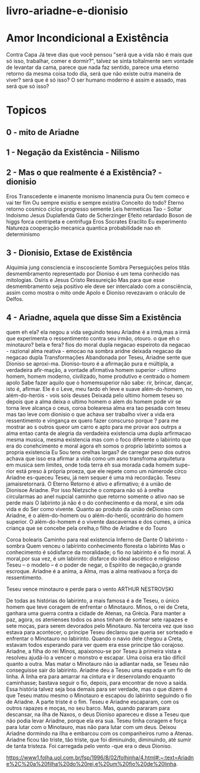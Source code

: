 # livro-ariadne-e-dionisio
# Amor Incondicional a Existência

Contra Capa
Já teve dias que você pensou "será que a vida não é mais que só isso, trabalhar, comer e dormir?", 
talvez se sinta toltalmente sem vontade de levantar da cama, parece que nada faz sentido, 
parece uma eterno retorno da mesma coisa todo dia, será que não existe outra maneira de viver?
será que é só isso? O ser humano moderno é assim e assado, mas será que  só isso?

# Topicos
## 0 - mito de Ariadne
## 1 - Negação da Existência - Nilismo
## 2 - Mas o que realmente é a Existência? - dionisio
Eros
Transcedente e imanente monismo
Imanencia pura
Ou tem comeco e vai ter fim
Ou sempre existiu e sempre existira
Conceito do todo?
Eterno retorno cosmico
ciclos
progresso
semente
Leis hermeticas
Tao - Soltar
Indoismo
Jesus
Duplafenda
Gato de Scherzinger
Efeito retardado
Boson de higgs forca centripeta e centrífuga
Eros
Socrates
Eraclito
Eu experimento
Natureza cooperação
mecanica quantica probabilidade nao eh determinismo
## 3 - Dionisio, Extase de Existência
Alquimia
jung consciencia e inscosciente
Sombra
Perseguições pelos titãs
desmembramento representado por Dioniso é um tema conhecido nas mitologias. Osíris e Jesus Cristo
Ressureição
Mas para que esse desmembramento seja positivo ele deve ser intercalado com a consciência, assim como mostra o mito onde Apolo e Dioniso revezavam o oráculo de Delfos.
## 4 - Ariadne, aquela que disse Sim a Existência
quem eh ela?
ela negou a vida seguindo teseu
Ariadne  é  a  irmã,mas a irmã que experimenta o ressentimento contra seu irmão, otouro.
o que eh o minotauro?
bela e fera?
fios do moral
dupla negacao
espeiroto da negacao - razional
alma reativa - emocao na sombra
aridne deixada
negacao da negacao
dupla Transformações
Abandonada por Teseu, Ariadne sente que Dioniso se aproxi-ma. 
Dioniso-touro é a afirmação pura e múltipla, a verdadeira afir-mação, a vontade afirmativa
homem superior - ultimo homem, homem moderno, civilizado, home produtivo e centrado o homem apolo
Sabe fazer aquilo que o homemsuperior não sabe: rir, brincar, dançar, isto é, afirmar. Ele é o Leve,
meu fardo eh leve e suave
além-do-homem, no além-do-heróis - vois sois deuses
Deixada pelo ultimo homem teseu
so depois que a alma deixa o ultimo homem o alem do homem pode vir
se torna leve alcança o ceus, coroa bolearesa alma era tao pesada com teseu mas tao leve com dionisio
o que achava ser trabalho viver a vida era ressentimento e vingança
ex quero fazer conscurso porque ? para me mostrar ao s outros
queor um carro e apto para me provar aos outrps
a alma entao canta de alegria da verdadeira existencia
uma dupla arfirmacao
mesma musica, mesma existencia mas com o foco diferente
o labirinto que era do conehcimento e moral agora eh somos o proprio labirinto
somos a propria existencia Eu Sou
tens orelhas largas? de carregar peso dos outros achava que isso era afirmar a vida como um asno
transfroma arquitetura em musica sem limites, onde toda terra eh sua morada
cada homem supe-rior está preso à própria proeza, que ele repete como um númerode circo 
Ariadne es-queceu Teseu, já nem sequer é uma má recordação. Teseu jamaisretornará. O Eterno Retorno é ativo e afirmativo; é a união de Dionisoe Ariadne. Por isso Nietzsche o compara não só à orelha circularmas ao anel nupcial
caminho que retorno somente o ativo nao se perde mais
O labirinto já não é o do conhecimento e da moral, e sim oda  vida  e  do  Ser  como  vivente.  Quanto  ao  produto  da  união  deDioniso  com  Ariadne,  é  o  além-do-homem  ou  o  além-do-herói,  ocontrário  do  homem  superior.  O  além-do-homem  é  o  vivente  dascavernas e dos cumes, a única criança que se concebe pela orelha,o filho de Ariadne e do Touro

Coroa bolearis
Caminho para real existencia
Inferno de Dante
O labirinto - sombra
Quem venceu o labirinto
conhecimento floresta o labirinto
Mas o conhecimento é sódisfarce da moralidade; o fio no labirinto é o fio moral. 
A moral,por sua vez, é um labirinto: disfarce do ideal ascético e religioso
Teseu – o modelo – é o poder de negar, o Espírito de negação,o grande escroque. 
Ariadne é a anima, a Alma, mas a alma reativaou  a  força  do  ressentimento.

Teseu vence minotauro e perde para o vento
ARTHUR NESTROVSKI

De todas as histórias do labirinto, a mais famosa é a de Teseu, o único homem que teve coragem de enfrentar o Minotauro.
Minos, o rei de Creta, ganhara uma guerra contra a cidade de Atenas, na Grécia.
Para manter a paz, agora, os atenienses todos os anos tinham de sortear sete rapazes e sete moças, para serem devorados pelo Minotauro.
Na terceira vez que isso estava para acontecer, o príncipe Teseu declarou que queria ser sorteado e enfrentar o Minotauro no labirinto.
Quando o navio dele chegou a Creta, estavam todos esperando para ver quem era esse príncipe tão corajoso.
Ariadne, a filha do rei Minos, apaixonou-se por Teseu à primeira vista e resolveu ajudá-lo a vencer o monstro e escapar.
Uma coisa era tão difícil quanto a outra. Mas matar o Minotauro não ia adiantar nada, se Teseu não conseguisse sair do labirinto.
Ariadne deu a Teseu uma espada e um fio de linha. A linha era para amarrar na cintura e ir desenrolando enquanto caminhasse; bastava seguir o fio, depois, para encontrar de novo a saída.
Essa história talvez seja boa demais para ser verdade, mas o que dizem é que Teseu matou mesmo o Minotauro e escapou do labirinto seguindo o fio de Ariadne.
A parte triste é o fim. Teseu e Ariadne escaparam, com os outros rapazes e moças, no seu barco.
Mas, quando pararam para descansar, na ilha de Naxos, o deus Dioniso apareceu e disse a Teseu que não podia levar Ariadne, porque ela era sua.
Teseu tinha coragem e força para lutar com o Minotauro, mas não para lutar com um deus. Deixou Ariadne dormindo na ilha e embarcou com os companheiros rumo a Atenas.
Ariadne ficou tão triste, tão triste, que foi diminuindo, diminuindo, até sumir de tanta tristeza. Foi carregada pelo vento -que era o deus Dioniso.

https://www1.folha.uol.com.br/fsp/1996/8/02/folhinha/4.html#:~:text=Ariadne%2C%20a%20filha%20do%20rei,e%20um%20fio%20de%20linha.
